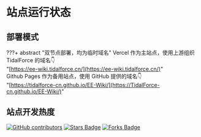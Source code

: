 # 站点运行状态

## 部署模式

???+ abstract "双节点部署，均为临时域名"
     Vercel 作为主站点，使用上游组织 TidalForce 的域名👇  
     "[https://ee-wiki.tidalforce.cn/](https://ee-wiki.tidalforce.cn/)"  
     Github Pages 作为备用站点，使用 GitHub 提供的域名👇  
     "[https://tidalforce-cn.github.io/EE-Wiki/](https://TidalForce-cn.github.io/EE-Wiki/)"

## 站点开发热度

<a href="https://github.com/TidalForce-cn/EE-Wiki/graphs/contributors"><img alt="GitHub contributors" src="https://img.shields.io/github/contributors/EE-Wiki/EE-Wiki?color=2b9348&style=flat-square"></a>
<a href="https://github.com/TidalForce-cn/EE-Wiki/stargazers"><img alt="Stars Badge" src="https://img.shields.io/github/stars/EE-Wiki/EE-Wiki?style=flat-square&color=ffb700"></a>
<a href="https://github.com/TidalForce-cn/EE-Wiki/network/members"><img alt="Forks Badge" src="https://img.shields.io/github/forks/EE-Wiki/EE-Wiki?style=flat-square&color=8742b1"></a>
